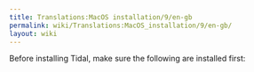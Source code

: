 ```yaml
---
title: Translations:MacOS installation/9/en-gb
permalink: wiki/Translations:MacOS_installation/9/en-gb/
layout: wiki
---
```


Before installing Tidal, make sure the following are installed first:
